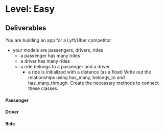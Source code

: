 # Level: Easy

## Deliverables
You are building an app for a Lyft/Uber competitor
- your models are passengers, drivers, rides
  - a passenger has many rides
  - a driver has many rides
  - a ride belongs to a passenger and a driver
    - a ride is initialized with a distance (as a float)
Write out the relationships using has_many, belongs_to and has_many_through. Create the necessary methods to connect these classes.

#### Passenger
<!-- - #drivers
  - returns all drivers a passenger has ridden with -->
<!-- - #rides
  - returns all rides a passenger has been on -->
<!-- - .all
  - returns an array of all passengers -->
<!-- - #total_distance
  - should calculate the total distance the passenger has travelled with the service -->
<!-- - .premium_members
  - should find all passengers who have travelled over 100 miles with the service -->

#### Driver
<!-- - #passengers
  - returns all passengers a driver has had -->
<!-- - #rides
  - returns all rides a driver has made -->
<!-- - .all
  - returns an array of all drivers -->
<!-- - .mileage_cap(distance)
  - takes an argument of a distance (float) and returns all drivers who have exceeded that mileage -->

#### Ride
<!-- - #passenger
  - returns the passenger object for that ride -->
<!-- - #driver
  - returns the driver object for that ride -->
<!-- - .average_distance
  - should find the average distance of all rides -->
